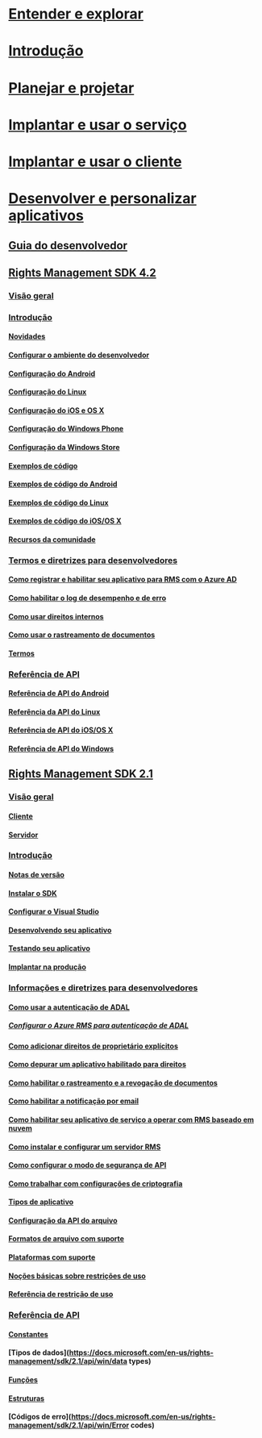 # [Entender e explorar](/rights-management/understand-explore/azure-rights-management)
# [Introdução](/rights-management/get-started/requirements-azure-rms)
# [Planejar e projetar](/rights-management/plan-design/deployment-roadmap)
# [Implantar e usar o serviço](/rights-management/deploy-use/activate-service)
# [Implantar e usar o cliente](/rights-management/rms-client/use-client)
# [Desenvolver e personalizar aplicativos](developers-guide.md)
## [Guia do desenvolvedor](developers-guide.md)
## [Rights Management SDK 4.2](active-directory-rights-management-services-multi-platform-thin-client-sdk-portal.md)
### [Visão geral](overview.md)
### [Introdução](get-started.md)
#### [Novidades](release-notes.md)
#### [Configurar o ambiente do desenvolvedor](setup-Developer-environment.md)
#### [Configuração do Android](android-sdk.md)
#### [Configuração do Linux](linux-setup.md)
#### [Configuração do iOS e OS X](ios-sdk.md)
#### [Configuração do Windows Phone](windows-phone-apps.md)
#### [Configuração da Windows Store](winrt-sdk.md)
#### [Exemplos de código](code-examples.md)
#### [Exemplos de código do Android](android-code.md)
#### [Exemplos de código do Linux](linux-c-code-examples.md)
#### [Exemplos de código do iOS/OS X](ios-os-x-code-examples.md)
#### [Recursos da comunidade](community-resources.md)
### [Termos e diretrizes para desenvolvedores](core-concepts.md)
#### [Como registrar e habilitar seu aplicativo para RMS com o Azure AD](authentication-integration.md)
#### [Como habilitar o log de desempenho e de erro](enabling-logging.md)
#### [Como usar direitos internos](built-in-rights-usage-restriction-reference.md)
#### [Como usar o rastreamento de documentos](how-to-use-document-tracking.md)
#### [Termos](terms.md)
### [Referência de API](api-reference-4-2.md)
#### [Referência de API do Android](android-namespaces.md)
#### [Referência da API do Linux](linux-c-api-reference.md)
#### [Referência de API do iOS/OS X](/rights-management/sdk/4.2/api/iOS/iOS)
#### [Referência de API do Windows](/rights-management/sdk/4.2/api/winrt/Microsoft.RightsManagement)
## [Rights Management SDK 2.1](microsoft-information-protection-and-control-client-portal.md)
### [Visão geral](ad-rms-overview.md)
#### [Cliente](ad-rms-client.md)
#### [Servidor](ad-rms-server.md)
### [Introdução](getting-started-with-ad-rms-2-0.md)
#### [Notas de versão](release-notes-rtm.md)
#### [Instalar o SDK](install-the-rms-sdk.md)
#### [Configurar o Visual Studio](how-to-configure-a-visual-studio-project-to-use-the-ad-rms-sdk-2-0.md)
#### [Desenvolvendo seu aplicativo](developing-your-application.md)
#### [Testando seu aplicativo](how-to-set-up-your-test-environment.md)
#### [Implantar na produção](deploying-your-application.md)
### [Informações e diretrizes para desenvolvedores](Developer-notes.md)
#### [Como usar a autenticação de ADAL](how-to-use-adal-authentication.md)
##### [Configurar o Azure RMS para autenticação de ADAL](adal-auth.md)
#### [Como adicionar direitos de proprietário explícitos](add-explicit-owner-rights.md)
#### [Como depurar um aplicativo habilitado para direitos](debugging-applications-that-use-ad-rms.md)
#### [Como habilitar o rastreamento e a revogação de documentos](tracking-content.md)
#### [Como habilitar a notificação por email](how-to-enable-email-notification.md)
#### [Como habilitar seu aplicativo de serviço a operar com RMS baseado em nuvem](how-to-use-file-api-with-aadrm-cloud.md)
#### [Como instalar e configurar um servidor RMS](how-to-install-and-configure-an-rms-server.md)
#### [Como configurar o modo de segurança de API](setting-the-api-security-mode-api-mode.md)
#### [Como trabalhar com configurações de criptografia](working-with-encryption.md)
#### [Tipos de aplicativo](application-types.md)
#### [Configuração da API do arquivo](file-api-configuration.md)
#### [Formatos de arquivo com suporte](supported-file-formats.md)
#### [Plataformas com suporte](supported-platforms.md)
#### [Noções básicas sobre restrições de uso](understanding-usage-restrictions.md)
#### [Referência de restrição de uso](usage-restriction-reference.md)
### [Referência de API](api-reference-2-1.md)
#### [Constantes](https://docs.microsoft.com/en-us/rights-management/sdk/2.1/api/win/constants)
#### [Tipos de dados](https://docs.microsoft.com/en-us/rights-management/sdk/2.1/api/win/data types)
#### [Funções](https://docs.microsoft.com/en-us/rights-management/sdk/2.1/api/win/functions)
#### [Estruturas](https://docs.microsoft.com/en-us/rights-management/sdk/2.1/api/win/structures)
#### [Códigos de erro](https://docs.microsoft.com/en-us/rights-management/sdk/2.1/api/win/Error codes)


<!--HONumber=Jun16_HO3-->


